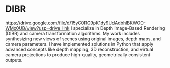 # DIBR
https://drive.google.com/file/d/15yC0RG9pK1dy9UdAdbhlBKWO0-WMx0UB/view?usp=drive_link
I specialize in Depth Image-Based Rendering (DIBR) and camera transformation algorithms. My work includes synthesizing new views of scenes using original images, depth maps, and camera parameters. I have implemented solutions in Python that apply advanced concepts like depth mapping, 3D reconstruction, and virtual camera projections to produce high-quality, geometrically consistent outputs.
